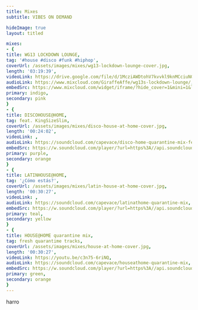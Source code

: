 ```yaml
---
title: Mixes
subtitle: VIBES ON DEMAND

hideImage: true
layout: titled

mixes:
- {
title: WG13 LOCKDOWN LOUNGE,
tag: '#house #disco #funk #hiphop',
coverUrl: /assets/images/mixes/wg13-lockdown-lounge-cover.jpg,
length: '03:19:39',
videoLink: https://drive.google.com/file/d/1McziAWDtohV7kvvkl9knMCciuNGfEgh-/view?usp=sharing,
audioLink: https://www.mixcloud.com/GiraffeAffe/wg13s-lockdown-lounge/,
embedSrc: https://www.mixcloud.com/widget/iframe/?hide_cover=1&mini=1&light=1&feed=%2FGiraffeAffe%2Fwg13s-lockdown-lounge%2F,
primary: indigo, 
secondary: pink
}
- {
title: DISCOHOUSE@HOME,
tag: feat. KingSizeSlim,
coverUrl: /assets/images/mixes/disco-house-at-home-cover.jpg,
length: '00:24:02',
videoLink: ,
audioLink: https://soundcloud.com/capevace/disco-home-quarantine-mix-feat,
embedSrc: https://w.soundcloud.com/player/?url=https%3A//api.soundcloud.com/tracks/791389888&color=%236b46c1&auto_play=false&hide_related=true&show_comments=false&show_user=true&show_reposts=false&show_teaser=true&visual=true,
primary: purple, 
secondary: orange
}
- {
title: LATINHOUSE@HOME,
tag: '¿Cómo estás?',
coverUrl: /assets/images/mixes/latin-house-at-home-cover.jpg,
length: '00:30:27',
videoLink: ,
audioLink: https://soundcloud.com/capevace/latinathome-quarantine-mix,
embedSrc: https://w.soundcloud.com/player/?url=https%3A//api.soundcloud.com/tracks/789515197&color=%236b46c1&auto_play=false&hide_related=true&show_comments=false&show_user=true&show_reposts=false&show_teaser=true&visual=true,
primary: teal, 
secondary: yellow
}
- {
title: HOUSE@HOME quarantine mix,
tag: fresh quarantime tracks,
coverUrl: /assets/images/mixes/house-at-home-cover.jpg,
length: '00:30:27',
videoLink: https://youtu.be/c3n75-6riNQ,
audioLink: https://soundcloud.com/capevace/houseathome-quarantine-mix,
embedSrc: https://w.soundcloud.com/player/?url=https%3A//api.soundcloud.com/tracks/788486371&color=%236b46c1&auto_play=false&hide_related=true&show_comments=false&show_user=true&show_reposts=false&show_teaser=true&visual=true,
primary: green, 
secondary: orange
}
---
```


harro
